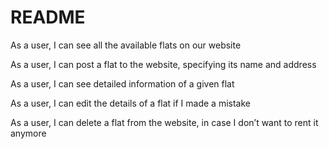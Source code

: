 # README

As a user, I can see all the available flats on our website

As a user, I can post a flat to the website, specifying its name and address

As a user, I can see detailed information of a given flat

As a user, I can edit the details of a flat if I made a mistake

As a user, I can delete a flat from the website, in case I don’t want to rent it anymore
